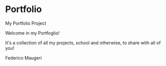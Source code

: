 # Portfolio
My Portfolio Project

Welcome in my Portfoglio!

It's a collection of all my projects, school and otherwise, to share with all of you!

Federico Maugeri
